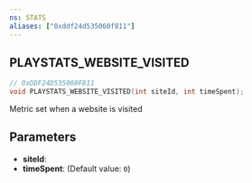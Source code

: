 ```yaml
---
ns: STATS
aliases: ["0xddf24d535060f811"]
---
```

## PLAYSTATS_WEBSITE_VISITED

```c
// 0xDDF24D535060F811
void PLAYSTATS_WEBSITE_VISITED(int siteId, int timeSpent);
```

Metric set when a website is visited


## Parameters
* **siteId**: 
* **timeSpent**: (Default value: `0`)
